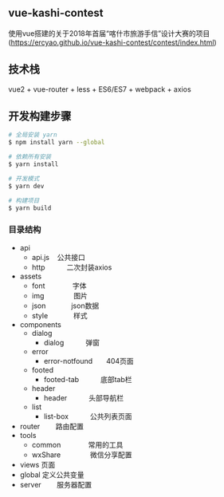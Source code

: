 ## vue-kashi-contest
 使用vue搭建的关于2018年首届“喀什市旅游手信”设计大赛的项目(https://ercyao.github.io/vue-kashi-contest/contest/index.html)

## 技术栈
vue2 + vue-router + less + ES6/ES7 + webpack + axios

## 开发构建步骤

``` bash
# 全局安装 yarn
$ npm install yarn --global

# 依赖所有安装
$ yarn install

# 开发模式
$ yarn dev

# 构建项目
$ yarn build
```

### 目录结构

* api
    *  api.js         公共接口
    *  http           二次封装axios
* assets
    *  font              字体
    *  img               图片
    *  json              json数据
    *  style             样式
* components
    *  dialog                
        *  dialog               弹窗
    *  error                
        *  error-notfound       404页面
    *  footed                
        *  footed-tab           底部tab栏
    *  header                
        *  header               头部导航栏
    *  list                
        *  list-box             公共列表页面
* router          路由配置
* tools
    *  common                常用的工具
    *  wxShare               微信分享配置
* views           页面
* global          定义公共变量 
* server          服务器配置 
